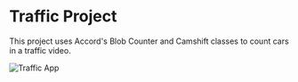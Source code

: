 # Traffic Project

This project uses Accord's Blob Counter and Camshift classes to count cars in a traffic video. 

![Traffic App](traffic_app.png)
